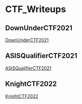 # CTF_Writeups

## DownUnderCTF2021
[DownUnderCTF2021](https://bsempir0x65.github.io/CTF_Writeups/DownUnderCTF_2021/)

## ASISQualifierCTF2021
[ASISQualifierCTF2021](https://bsempir0x65.github.io/CTF_Writeups/Asis_Qualifier_CTF_2021/)

## KnightCTF2022
[KnightCTF2022](https://bsempir0x65.github.io/CTF_Writeups/KnightCTF_2022/)